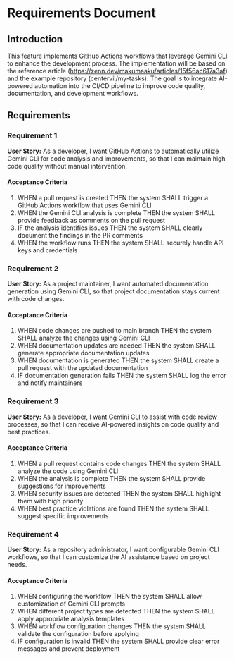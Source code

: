 # Requirements Document

## Introduction

This feature implements GitHub Actions workflows that leverage Gemini CLI to enhance the development process. The implementation will be based on the reference article (https://zenn.dev/makumaaku/articles/15f56ac617a3af) and the example repository (centervil/my-tasks). The goal is to integrate AI-powered automation into the CI/CD pipeline to improve code quality, documentation, and development workflows.

## Requirements

### Requirement 1

**User Story:** As a developer, I want GitHub Actions to automatically utilize Gemini CLI for code analysis and improvements, so that I can maintain high code quality without manual intervention.

#### Acceptance Criteria

1. WHEN a pull request is created THEN the system SHALL trigger a GitHub Actions workflow that uses Gemini CLI
2. WHEN the Gemini CLI analysis is complete THEN the system SHALL provide feedback as comments on the pull request
3. IF the analysis identifies issues THEN the system SHALL clearly document the findings in the PR comments
4. WHEN the workflow runs THEN the system SHALL securely handle API keys and credentials

### Requirement 2

**User Story:** As a project maintainer, I want automated documentation generation using Gemini CLI, so that project documentation stays current with code changes.

#### Acceptance Criteria

1. WHEN code changes are pushed to main branch THEN the system SHALL analyze the changes using Gemini CLI
2. WHEN documentation updates are needed THEN the system SHALL generate appropriate documentation updates
3. WHEN documentation is generated THEN the system SHALL create a pull request with the updated documentation
4. IF documentation generation fails THEN the system SHALL log the error and notify maintainers

### Requirement 3

**User Story:** As a developer, I want Gemini CLI to assist with code review processes, so that I can receive AI-powered insights on code quality and best practices.

#### Acceptance Criteria

1. WHEN a pull request contains code changes THEN the system SHALL analyze the code using Gemini CLI
2. WHEN the analysis is complete THEN the system SHALL provide suggestions for improvements
3. WHEN security issues are detected THEN the system SHALL highlight them with high priority
4. WHEN best practice violations are found THEN the system SHALL suggest specific improvements

### Requirement 4

**User Story:** As a repository administrator, I want configurable Gemini CLI workflows, so that I can customize the AI assistance based on project needs.

#### Acceptance Criteria

1. WHEN configuring the workflow THEN the system SHALL allow customization of Gemini CLI prompts
2. WHEN different project types are detected THEN the system SHALL apply appropriate analysis templates
3. WHEN workflow configuration changes THEN the system SHALL validate the configuration before applying
4. IF configuration is invalid THEN the system SHALL provide clear error messages and prevent deployment